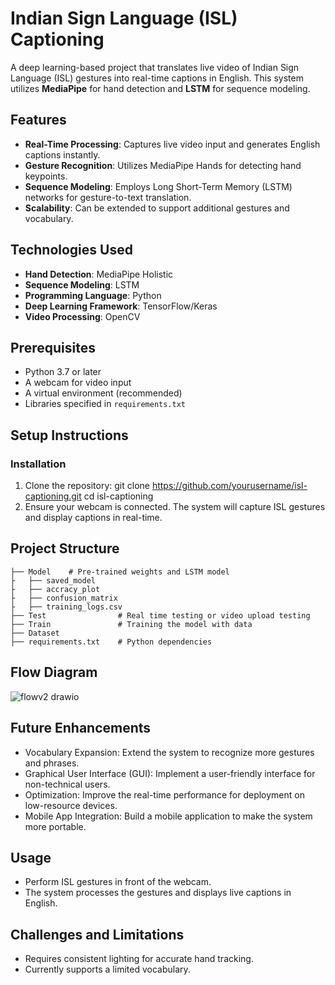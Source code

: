 # Indian Sign Language (ISL) Captioning

A deep learning-based project that translates live video of Indian Sign Language (ISL) gestures into real-time captions in English. This system utilizes **MediaPipe** for hand detection and **LSTM** for sequence modeling.

## Features
- **Real-Time Processing**: Captures live video input and generates English captions instantly.
- **Gesture Recognition**: Utilizes MediaPipe Hands for detecting hand keypoints.
- **Sequence Modeling**: Employs Long Short-Term Memory (LSTM) networks for gesture-to-text translation.
- **Scalability**: Can be extended to support additional gestures and vocabulary.

## Technologies Used
- **Hand Detection**: MediaPipe Holistic
- **Sequence Modeling**: LSTM
- **Programming Language**: Python
- **Deep Learning Framework**: TensorFlow/Keras
- **Video Processing**: OpenCV

## Prerequisites
- Python 3.7 or later
- A webcam for video input
- A virtual environment (recommended)
- Libraries specified in `requirements.txt`

## Setup Instructions

### Installation
1. Clone the repository:
   git clone https://github.com/yourusername/isl-captioning.git
   cd isl-captioning
2. Ensure your webcam is connected. The system will capture ISL gestures and display captions in real-time.

## Project Structure
```plaintext
├── Model    # Pre-trained weights and LSTM model
├   ├── saved_model
├   ├── accracy_plot
├   ├── confusion_matrix
├   ├── training_logs.csv
├── Test                # Real time testing or video upload testing
├── Train               # Training the model with data
├── Dataset             
├── requirements.txt    # Python dependencies
```
## Flow Diagram
![flowv2 drawio](https://github.com/user-attachments/assets/8658480b-47d4-46e6-a979-bf48b64a472f)


## Future Enhancements
- Vocabulary Expansion: Extend the system to recognize more gestures and phrases.
- Graphical User Interface (GUI): Implement a user-friendly interface for non-technical users.
- Optimization: Improve the real-time performance for deployment on low-resource devices.
- Mobile App Integration: Build a mobile application to make the system more portable.

## Usage
- Perform ISL gestures in front of the webcam.
- The system processes the gestures and displays live captions in English.

## Challenges and Limitations
- Requires consistent lighting for accurate hand tracking.
- Currently supports a limited vocabulary.
